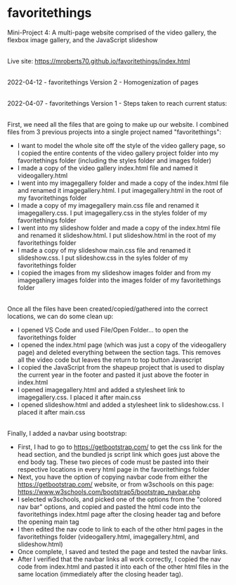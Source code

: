 # favoritethings
Mini-Project 4: A multi-page website comprised of the video gallery, the flexbox image gallery, and the JavaScript slideshow
<br><br>

Live site: https://mroberts70.github.io/favoritethings/index.html
<br><br>

2022-04-12 - favoritethings Version 2 - Homogenization of pages
<br><br>


2022-04-07 - favoritethings Version 1 - Steps taken to reach current status:
<br><br>

First, we need all the files that are going to make up our website. I combined files from 3 previous projects into a single project named "favoritethings":
- I want to model the whole site off the style of the video gallery page, so I copied the entire contents of the video gallery project folder into my favoritethings folder (including the styles folder and images folder)
- I made a copy of the video gallery index.html file and named it videogallery.html
- I went into my imagegallery folder and made a copy of the index.html file and renamed it imagegallery.html. I put imagegallery.html in the root of my favoritethings folder
- I made a copy of my imagegallery main.css file and renamed it imagegallery.css. I put imagegallery.css in the styles folder of my favoritethings folder
- I went into my slideshow folder and made a copy of the index.html file and renamed it slideshow.html. I put slideshow.html in the root of my favoritethings folder
- I made a copy of my slideshow main.css file and renamed it slideshow.css. I put slideshow.css in the syles folder of my favoritethings folder
- I copied the images from my slideshow images folder and from my imagegallery images folder into the images folder of my favoritethings folder
<br><br>


Once all the files have been created/copied/gathered into the correct locations, we can do some clean up:
- I opened VS Code and used File/Open Folder... to open the favoritethings folder
- I opened the index.html page (which was just a copy of the videogallery page) and deleted everything between the section tags. This removes all the video code but leaves the return to top button Javascript
- I copied the JavaScript from the shapeup project that is used to display the current year in the footer and pasted it just above the footer in index.html
- I opened imagegallery.html and added a stylesheet link to imagegallery.css. I placed it after main.css
- I opened slideshow.html and added a stylesheet link to slideshow.css. I placed it after main.css
<br><br>  


Finally, I added a navbar using bootstrap:
- First, I had to go to https://getbootstrap.com/ to get the css link for the head section, and the bundled js script link which goes just above the end body tag. These two pieces of code must be pasted into their respective locations in every html page in the favoritethings folder
- Next, you have the option of copying navbar code from either the https://getbootstrap.com/ website, or from w3schools on this page: https://www.w3schools.com/bootstrap5/bootstrap_navbar.php
- I selected w3schools, and picked one of the options from the "colored nav bar" options, and copied and pasted the html code into the favoritethings index.html page after the closing header tag and before the opening main tag
- I then edited the nav code to link to each of the other html pages in the favoritethings folder (videogallery.html, imagegallery.html, and slideshow.html)
- Once complete, I saved and tested the page and tested the navbar links. 
- After I verified that the navbar links all work correctly, I copied the nav code from index.html and pasted it into each of the other html files in the same location (immediately after the closing header tag). 

